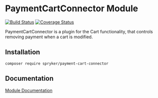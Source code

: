 # PaymentCartConnector Module
[![Build Status](https://travis-ci.org/spryker/PaymentCartConnector.svg)](https://travis-ci.org/spryker/PaymentCartConnector)
[![Coverage Status](https://coveralls.io/repos/github/spryker/PaymentCartConnector/badge.svg)](https://coveralls.io/github/spryker/PaymentCartConnector)

PaymentCartConnector is a plugin for the Cart functionality, that controls removing payment when a cart is modified.

## Installation

```
composer require spryker/payment-cart-connector
```

## Documentation

[Module Documentation](https://academy.spryker.com/developing_with_spryker/module_guide/checkout_process/cart.html)
